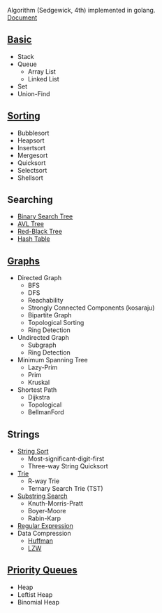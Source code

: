 Algorithm (Sedgewick, 4th) implemented in golang.  
[Document](https://pkg.go.dev/github.com/howz97/algorithm)

## [Basic](basic)
  * Stack
  * Queue
    * Array List
    * Linked List
  * Set
  * Union-Find
## [Sorting](sort)
  * Bubblesort
  * Heapsort
  * Insertsort
  * Mergesort
  * Quicksort
  * Selectsort
  * Shellsort
## Searching
  * [Binary Search Tree](search/binarytree)
  * [AVL Tree](search/avlst)
  * [Red-Black Tree](search/redblack)
  * [Hash Table](search/hashmap)
## [Graphs](graphs)
  * Directed Graph
    * BFS
    * DFS
    * Reachability
    * Strongly Connected Components (kosaraju)
    * Bipartite Graph
    * Topological Sorting
    * Ring Detection
  * Undirected Graph
    * Subgraph
    * Ring Detection
  * Minimum Spanning Tree
    * Lazy-Prim
    * Prim
    * Kruskal
  * Shortest Path
    * Dijkstra
    * Topological
    * BellmanFord
## Strings
  * [String Sort](strings/sort)
    * Most-significant-digit-first
    * Three-way String Quicksort
  * [Trie](strings/trie)
    * R-way Trie
    * Ternary Search Trie (TST)
  * [Substring Search](strings)
    * Knuth-Morris-Pratt
    * Boyer-Moore
    * Rabin-Karp
  * [Regular Expression](strings/regexp)
  * Data Compression
    * [Huffman](strings/compress/huffman)
    * [LZW](strings/compress/lzw)
## [Priority Queues](pq)
  * Heap
  * Leftist Heap
  * Binomial Heap

